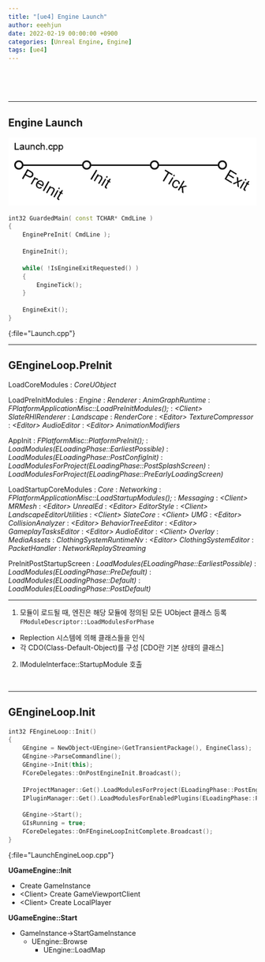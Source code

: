 ```yaml
---
title: "[ue4] Engine Launch"
author: eeehjun
date: 2022-02-19 00:00:00 +0900
categories: [Unreal Engine, Engine]
tags: [ue4]
---
```



<!-- begin preview line -->
&emsp;&emsp;&emsp;&emsp;&emsp;&emsp;&emsp;&emsp;&emsp;&emsp;
&emsp;&emsp;&emsp;&emsp;&emsp;&emsp;&emsp;&emsp;&emsp;&emsp;
&emsp;&emsp;&emsp;&emsp;&emsp;&emsp;&emsp;&emsp;&emsp;&emsp;
&emsp;&emsp;&emsp;&emsp;&emsp;&emsp;&emsp;&emsp;&emsp;&emsp;
&emsp;&emsp;&emsp;&emsp;&emsp;&emsp;&emsp;&emsp;&emsp;&emsp;
&emsp;&emsp;&emsp;&emsp;&emsp;&emsp;&emsp;&emsp;&emsp;&emsp;
&emsp;&emsp;&emsp;&emsp;&emsp;&emsp;&emsp;&emsp;&emsp;&emsp;
&emsp;&emsp;&emsp;&emsp;&emsp;&emsp;&emsp;&emsp;&emsp;&emsp;
&emsp;&emsp;&emsp;&emsp;&emsp;&emsp;&emsp;&emsp;&emsp;&emsp;
<!-- end preview line -->


---
## Engine Launch
![](/assets/img/ue/engine-launch-overview.png)

```cpp
int32 GuardedMain( const TCHAR* CmdLine )
{
    EnginePreInit( CmdLine );

    EngineInit();

    while( !IsEngineExitRequested() )
    {
        EngineTick();
    }

    EngineExit();
}
```
{:file="Launch.cpp"}
<br/>

---
## GEngineLoop.PreInit
LoadCoreModules
: _CoreUObject_

LoadPreInitModules
: _Engine_
: _Renderer_
: _AnimGraphRuntime_
: _FPlatformApplicationMisc::LoadPreInitModules();_
: _\<Client> SlateRHIRenderer_
: _Landscape_
: _RenderCore_
: _\<Editor> TextureCompressor_
: _\<Editor> AudioEditor_
: _\<Editor> AnimationModifiers_

AppInit
: _FPlatformMisc::PlatformPreInit();_
: _LoadModules(ELoadingPhase::EarliestPossible)_
: _LoadModules(ELoadingPhase::PostConfigInit)_
: _LoadModulesForProject(ELoadingPhase::PostSplashScreen)_
: _LoadModulesForProject(ELoadingPhase::PreEarlyLoadingScreen)_

LoadStartupCoreModules
: _Core_
: _Networking_
: _FPlatformApplicationMisc::LoadStartupModules();_
: _Messaging_
: _\<Client> MRMesh_
: _\<Editor> UnrealEd_
: _\<Editor> EditorStyle_
: _\<Client> LandscapeEditorUtilities_
: _\<Client> SlateCore_
: _\<Client> UMG_
: _\<Editor> CollisionAnalyzer_
: _\<Editor> BehaviorTreeEditor_
: _\<Editor> GameplayTasksEditor_
: _\<Editor> AudioEditor_
: _\<Client> Overlay_
: _MediaAssets_
: _ClothingSystemRuntimeNv_
: _\<Editor> ClothingSystemEditor_
: _PacketHandler_
: _NetworkReplayStreaming_

PreInitPostStartupScreen
: _LoadModules(ELoadingPhase::EarliestPossible)_
: _LoadModules(ELoadingPhase::PreDefault)_
: _LoadModules(ELoadingPhase::Default)_
: _LoadModules(ELoadingPhase::PostDefault)_

---
1. 모듈이 로드될 때, 엔진은 해당 모듈에 정의된 모든 UObject 클래스 등록
`FModuleDescriptor::LoadModulesForPhase`
- Replection 시스템에 의해 클래스들을 인식
- 각 CDO(Class-Default-Object)를 구성 [CDO란 기본 상태의 클래스]

2. IModuleInterface::StartupModule 호출

<br/>

---
## GEngineLoop.Init

```cpp
int32 FEngineLoop::Init()
{
    GEngine = NewObject<UEngine>(GetTransientPackage(), EngineClass);
    GEngine->ParseCommandline();
    GEngine->Init(this);
    FCoreDelegates::OnPostEngineInit.Broadcast();

    IProjectManager::Get().LoadModulesForProject(ELoadingPhase::PostEngineInit);
    IPluginManager::Get().LoadModulesForEnabledPlugins(ELoadingPhase::PostEngineInit);

    GEngine->Start();
    GIsRunning = true;
    FCoreDelegates::OnFEngineLoopInitComplete.Broadcast();
}
```
{:file="LaunchEngineLoop.cpp"}

<b>UGameEngine::Init</b>
- Create GameInstance
- \<Client> Create GameViewportClient
- \<Client> Create LocalPlayer

<b>UGameEngine::Start</b>
- GameInstance->StartGameInstance
  - UEngine::Browse
    - UEngine::LoadMap
